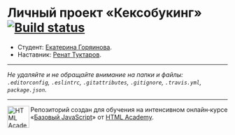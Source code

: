 # Личный проект «Кексобукинг» [![Build status][travis-image]][travis-url]

* Студент: [Екатерина Горяинова](https://up.htmlacademy.ru/javascript/9/user/276737).
* Наставник: [Ренат Туктаров](https://htmlacademy.ru/profile/id408799).

---

_Не удаляйте и не обращайте внимание на папки и файлы:_<br>
_`.editorconfig`, `.eslintrc`, `.gitattributes`, `.gitignore`, `.travis.yml`, `package.json`._

---

<a href="https://htmlacademy.ru/intensive/javascript"><img align="left" width="50" height="50" title="HTML Academy" src="https://up.htmlacademy.ru/static/img/intensive/javascript/logo-for-github.svg"></a>

Репозиторий создан для обучения на интенсивном онлайн‑курсе «[Базовый JavaScript](https://htmlacademy.ru/intensive/javascript)» от [HTML Academy](https://htmlacademy.ru).

[travis-image]: https://travis-ci.org/htmlacademy-javascript/276737-keksobooking.svg?branch=master
[travis-url]: https://travis-ci.org/htmlacademy-javascript/276737-keksobooking
